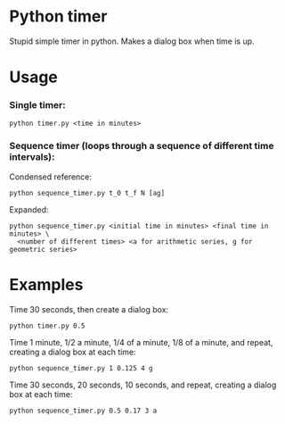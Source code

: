 # Python timer
Stupid simple timer in python. Makes a dialog box when time is up. 

# Usage

### Single timer:
```
python timer.py <time in minutes>
```

### Sequence timer (loops through a sequence of different time intervals):

Condensed reference:
```
python sequence_timer.py t_0 t_f N [ag]
```
Expanded:
```
python sequence_timer.py <initial time in minutes> <final time in minutes> \
  <number of different times> <a for arithmetic series, g for geometric series>
```

# Examples

Time 30 seconds, then create a dialog box:
```
python timer.py 0.5
```

Time 1 minute, 1/2 a minute, 1/4 of a minute, 1/8 of a minute, and repeat, creating a dialog box at each time:
```
python sequence_timer.py 1 0.125 4 g
```

Time 30 seconds, 20 seconds, 10 seconds, and repeat, creating a dialog box at each time:
```
python sequence_timer.py 0.5 0.17 3 a
```
